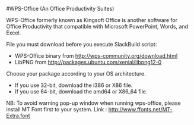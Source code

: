 #WPS-Office (An Office Productivity Suites)

WPS-Office formerly known as Kingsoft Office is another software for Office Productivity that compatible with Microsoft PowerPoint, Words, and Excel.

File you must download before you execute SlackBuild script:
- WPS-Office binary from http://wps-community.org/download.html
- LibPNG from http://packages.ubuntu.com/xenial/libpng12-0

Choose your package according to your OS architecture. 
- If you use 32-bit, download the i386 or X86 file. 
- If you use 64-bit, download the amd64 or X86_64 file.

NB:
To avoid warning pop-up window when running wps-office, please install MT Font first to your system.
Link : http://www.ffonts.net/MT-Extra.font
